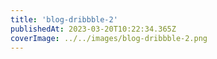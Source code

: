 ```yaml
---
title: 'blog-dribbble-2'
publishedAt: 2023-03-20T10:22:34.365Z
coverImage: ../../images/blog-dribbble-2.png
---
```


